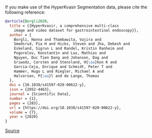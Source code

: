 If you make use of the HyperKvasir Segmentation data, please cite the following reference:

```bibtex
@article{Borgli2020,
  title = {{HyperKvasir, a comprehensive multi-class
    image and video dataset for gastrointestinal endoscopy}},
  author = {
    Borgli, Hanna and Thambawita, Vajira and
    Smedsrud, Pia H and Hicks, Steven and Jha, Debesh and
    Eskeland, Sigrun L and Randel, Kristin Ranheim and
    Pogorelov, Konstantin and Lux, Mathias and
    Nguyen, Duc Tien Dang and Johansen, Dag and
    Griwodz, Carsten and Stensland, H{\aa}kon K and
    Garcia-Ceja, Enrique and Schmidt, Peter T and
    Hammer, Hugo L and Riegler, Michael A and
    Halvorsen, P{\aa}l and de Lange, Thomas
  },
  doi = {10.1038/s41597-020-00622-y},
  issn = {2052-4463},
  journal = {Scientific Data},
  number = {1},
  pages = {283},
  url = {https://doi.org/10.1038/s41597-020-00622-y},
  volume = {7},
  year = {2020}
}
```

[Source](https://datasets.simula.no/hyper-kvasir/)
